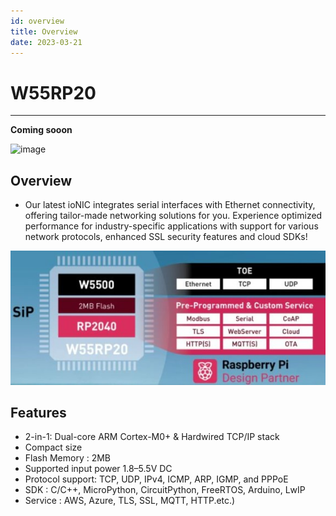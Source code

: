 ```yaml
---
id: overview
title: Overview
date: 2023-03-21
---
```




# W55RP20


----

**Coming sooon**



![image](https://github.com/Wiznet/document_framework/assets/77008882/fcfc0573-8de7-434a-9608-0f47a39f557a)



## Overview

- Our latest ioNIC integrates serial interfaces with Ethernet connectivity, offering tailor-made networking solutions for you. Experience optimized performance for industry-specific applications with support for various network protocols, enhanced SSL security features and cloud SDKs! 

![image](https://github.com/Wiznet/document_framework/blob/master/static/img/products/sip.jpg)

## Features

* 2-in-1: Dual-core ARM Cortex-M0+ & Hardwired TCP/IP stack
* Compact size
* Flash Memory : 2MB
* Supported input power 1.8–5.5V DC
* Protocol support: TCP, UDP, IPv4, ICMP, ARP, IGMP, and PPPoE
* SDK : C/C++, MicroPython, CircuitPython, FreeRTOS, Arduino, LwIP
* Service : AWS, Azure, TLS, SSL, MQTT, HTTP.etc.)
